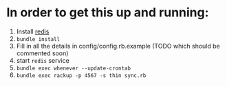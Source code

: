 # In order to get this up and running:

1. Install [redis](http://redis.io)
2. `bundle install`
3. Fill in all the details in config/config.rb.example (TODO which should be commented soon)
3. start `redis` service
4. `bundle exec whenever --update-crontab`
5. `bundle exec rackup -p 4567 -s thin sync.rb` 
